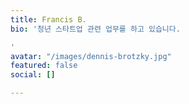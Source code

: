 ```yaml
---
title: Francis B.
bio: '청년 스타트업 관련 업무를 하고 있습니다.

'
avatar: "/images/dennis-brotzky.jpg"
featured: false
social: []

---
```

